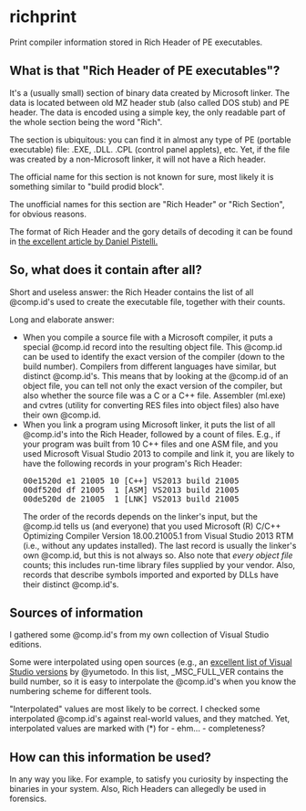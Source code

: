 # richprint
Print compiler information stored in Rich Header of PE executables.

## What is that "Rich Header of PE executables"?
It's a (usually small) section of binary data created by Microsoft linker.
The data is located between old MZ header stub (also called DOS stub) and
PE header. The data is encoded using a simple key, the only readable
part of the whole section being the word "Rich".

The section is ubiquitous: you can find it in almost any type of PE
(portable executable) file: .EXE, .DLL. .CPL (control panel applets), etc.
Yet, if the file was created by a non-Microsoft linker, it will not have
a Rich header.

The official name for this section is not known for sure, most likely it
is something similar to "build prodid block".

The unofficial names for this section are "Rich Header" or "Rich Section",
for obvious reasons.

The format of Rich Header and the gory details of decoding it can be found
in [the excellent article by Daniel Pistelli.](http://www.ntcore.com/files/richsign.htm)

## So, what does it contain after all?
Short and useless answer: the Rich Header contains the list of all @comp.id's
used to create the executable file, together with their counts.

Long and elaborate answer:
* When you compile a source file with a Microsoft compiler, it puts a special
  @comp.id record into the resulting object file. This @comp.id can be used to
  identify the exact version of the compiler (down to the build number).
  Compilers from different languages have similar, but distinct @comp.id's.
  This means that by looking at the @comp.id of an object file, you can tell
  not only the exact version of the compiler, but also whether the source file
  was a C or a C++ file. Assembler (ml.exe) and cvtres (utility for converting
  RES files into object files) also have their own @comp.id.
* When you link a program using Microsoft linker, it puts the list of
  all @comp.id's into the Rich Header, followed by a count of files. E.g., if
  your program was built from 10 C++ files and one ASM file, and you used
  Microsoft Visual Studio 2013 to compile and link it, you are likely to have
  the following records in your program's Rich Header:
  <pre>
  00e1520d e1 21005 10 [C++] VS2013 build 21005
  00df520d df 21005  1 [ASM] VS2013 build 21005
  00de520d de 21005  1 [LNK] VS2013 build 21005
  </pre>
  The order of the records depends on the linker's input, but the @comp.id
  tells us (and everyone) that you used Microsoft (R) C/C++ Optimizing Compiler Version 18.00.21005.1
  from Visual Studio 2013 RTM (i.e., without any updates installed).
  The last record is usually the linker's own @comp.id, but this is not always so.
  Also note that *every object file* counts; this includes run-time library
  files supplied by your vendor. Also, records that describe symbols imported
  and exported by DLLs have their distinct @comp.id's.

## Sources of information
I gathered some @comp.id's from my own collection of Visual Studio editions.

Some were interpolated using open sources (e.g., an
[excellent list of Visual Studio versions](https://dev.to/yumetodo/list-of-mscver-and-mscfullver-8nd)
by @yumetodo. In this list, _MSC_FULL_VER contains the build number, so it is
easy to interpolate the @comp.id's when you know the numbering scheme for
different tools.

"Interpolated" values are most likely to be correct. I checked some interpolated
@comp.id's against real-world values, and they matched. Yet, interpolated
values are marked with (*) for - ehm... - completeness?

## How can this information be used?
In any way you like. For example, to satisfy you curiosity by inspecting the binaries in your system.
Also, Rich Headers can allegedly be used in forensics.
